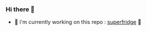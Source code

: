 ### Hi there 👋

- 🧮 i'm currently working on this repo : [superfridge](https://github.com/felop/superfridge) 🧮
